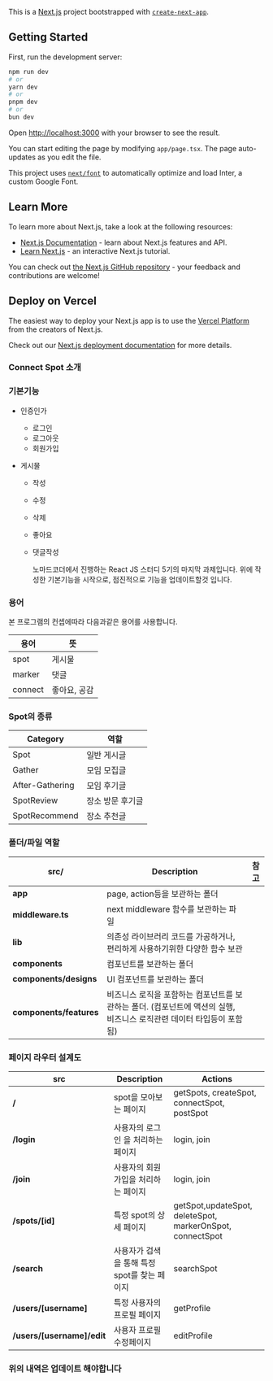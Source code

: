 This is a [Next.js](https://nextjs.org/) project bootstrapped with [`create-next-app`](https://github.com/vercel/next.js/tree/canary/packages/create-next-app).

## Getting Started

First, run the development server:

```bash
npm run dev
# or
yarn dev
# or
pnpm dev
# or
bun dev
```

Open [http://localhost:3000](http://localhost:3000) with your browser to see the result.

You can start editing the page by modifying `app/page.tsx`. The page auto-updates as you edit the file.

This project uses [`next/font`](https://nextjs.org/docs/basic-features/font-optimization) to automatically optimize and load Inter, a custom Google Font.

## Learn More

To learn more about Next.js, take a look at the following resources:

- [Next.js Documentation](https://nextjs.org/docs) - learn about Next.js features and API.
- [Learn Next.js](https://nextjs.org/learn) - an interactive Next.js tutorial.

You can check out [the Next.js GitHub repository](https://github.com/vercel/next.js/) - your feedback and contributions are welcome!

## Deploy on Vercel

The easiest way to deploy your Next.js app is to use the [Vercel Platform](https://vercel.com/new?utm_medium=default-template&filter=next.js&utm_source=create-next-app&utm_campaign=create-next-app-readme) from the creators of Next.js.

Check out our [Next.js deployment documentation](https://nextjs.org/docs/deployment) for more details.

### Connect Spot 소개

### 기본기능

- 인증인가

  - 로그인
  - 로그아웃
  - 회원가입

- 게시물

  - 작성
  - 수정
  - 삭제
  - 좋아요
  - 댓글작성

    노마드코더에서 진행하는 React JS 스터디 5기의 마지막 과제입니다.
    위에 작성한 기본기능을 시작으로, 점진적으로 기능을 업데이트할것 입니다.

### 용어

본 프로그램의 컨셉에따라 다음과같은 용어를 사용합니다.

| **용어** | **뜻**       |
| -------- | ------------ |
| spot     | 게시물       |
| marker   | 댓글         |
| connect  | 좋아요, 공감 |

### Spot의 종류

| **Category**    | **역할**         |
| --------------- | ---------------- |
| Spot            | 일반 게시글      |
| Gather          | 모임 모집글      |
| After-Gathering | 모임 후기글      |
| SpotReview      | 장소 방문 후기글 |
| SpotRecommend   | 장소 추천글      |

### 폴더/파일 역할

| **src/**                | **Description**                                                                                                       | **참고** |
| ----------------------- | --------------------------------------------------------------------------------------------------------------------- | -------- |
| **app**                 | page, action등을 보관하는 폴더                                                                                        |          |
| **middleware.ts**       | next middleware 함수를 보관하는 파일                                                                                  |          |
| **lib**                 | 의존성 라이브러리 코드를 가공하거나, 편리하게 사용하기위한 다양한 함수 보관                                           |          |
| **components**          | 컴포넌트를 보관하는 폴더                                                                                              |          |
| **components/designs**  | UI 컴포넌트를 보관하는 폴더                                                                                           |          |
| **components/features** | 비즈니스 로직을 포함하는 컴포넌트를 보관하는 폴더. (컴포넌트에 액션의 실행, 비즈니스 로직관련 데이터 타입등이 포함됨) |          |

### 페이지 라우터 설계도

| **src**                    | **Description**                              | **Actions**                                               |
| -------------------------- | -------------------------------------------- | --------------------------------------------------------- |
| **/**                      | spot을 모아보는 페이지                       | getSpots, createSpot, connectSpot, postSpot               |
| **/login**                 | 사용자의 로그인 을 처리하는 페이지           | login, join                                               |
| **/join**                  | 사용자의 회원가입을 처리하는 페이지          | login, join                                               |
| **/spots/[id]**            | 특정 spot의 상세 페이지                      | getSpot,updateSpot, deleteSpot, markerOnSpot, connectSpot |
| **/search**                | 사용자가 검색을 통해 특정 spot를 찾는 페이지 | searchSpot                                                |
| **/users/[username]**      | 특정 사용자의 프로필 페이지                  | getProfile                                                |
| **/users/[username]/edit** | 사용자 프로필 수정페이지                     | editProfile                                               |

### 위의 내역은 업데이트 해야합니다
